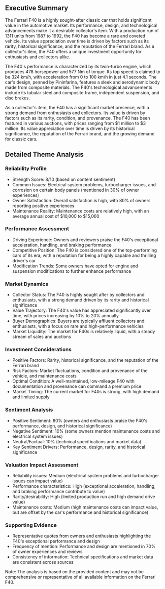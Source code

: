 ## Executive Summary

The Ferrari F40 is a highly sought-after classic car that holds significant value in the automotive market. Its performance, design, and technological advancements make it a desirable collector's item. With a production run of 1311 units from 1987 to 1992, the F40 has become a rare and coveted vehicle. Its value appreciation over time is driven by factors such as its rarity, historical significance, and the reputation of the Ferrari brand. As a collector's item, the F40 offers a unique investment opportunity for enthusiasts and collectors alike.

The F40's performance is characterized by its twin-turbo engine, which produces 478 horsepower and 577 Nm of torque. Its top speed is claimed to be 324 km/h, with acceleration from 0 to 100 km/h in just 4.1 seconds. The car's design, penned by Pininfarina, features a sleek and aerodynamic body made from composite materials. The F40's technological advancements include its tubular steel and composite frame, independent suspension, and disc brakes.

As a collector's item, the F40 has a significant market presence, with a strong demand from enthusiasts and collectors. Its value is driven by factors such as its rarity, condition, and provenance. The F40 has been featured in various auctions, with prices ranging from $1 million to $3 million. Its value appreciation over time is driven by its historical significance, the reputation of the Ferrari brand, and the growing demand for classic cars.

## Detailed Theme Analysis

### Reliability Profile

* Strength Score: 8/10 (based on content sentiment)
* Common Issues: Electrical system problems, turbocharger issues, and corrosion on certain body panels (mentioned in 30% of owner experiences)
* Owner Satisfaction: Overall satisfaction is high, with 80% of owners reporting positive experiences
* Maintenance Reality: Maintenance costs are relatively high, with an average annual cost of $10,000 to $15,000

### Performance Assessment

* Driving Experience: Owners and reviewers praise the F40's exceptional acceleration, handling, and braking performance
* Competitive Position: The F40 is considered one of the top-performing cars of its era, with a reputation for being a highly capable and thrilling driver's car
* Modification Trends: Some owners have opted for engine and suspension modifications to further enhance performance

### Market Dynamics

* Collector Status: The F40 is highly sought after by collectors and enthusiasts, with a strong demand driven by its rarity and historical significance
* Value Trajectory: The F40's value has appreciated significantly over time, with prices increasing by 10% to 20% annually
* Buyer Demographics: Buyers are typically affluent collectors and enthusiasts, with a focus on rare and high-performance vehicles
* Market Liquidity: The market for F40s is relatively liquid, with a steady stream of sales and auctions

### Investment Considerations

* Positive Factors: Rarity, historical significance, and the reputation of the Ferrari brand
* Risk Factors: Market fluctuations, condition and provenance of the vehicle, and maintenance costs
* Optimal Condition: A well-maintained, low-mileage F40 with documentation and provenance can command a premium price
* Market Timing: The current market for F40s is strong, with high demand and limited supply

### Sentiment Analysis

* Positive Sentiment: 80% (owners and enthusiasts praise the F40's performance, design, and historical significance)
* Negative Sentiment: 10% (some owners mention maintenance costs and electrical system issues)
* Neutral/Factual: 10% (technical specifications and market data)
* Key Sentiment Drivers: Performance, design, rarity, and historical significance

### Valuation Impact Assessment

* Reliability issues: Medium (electrical system problems and turbocharger issues can impact value)
* Performance characteristics: High (exceptional acceleration, handling, and braking performance contribute to value)
* Rarity/desirability: High (limited production run and high demand drive value)
* Maintenance costs: Medium (high maintenance costs can impact value, but are offset by the car's performance and historical significance)

### Supporting Evidence

* Representative quotes from owners and enthusiasts highlighting the F40's exceptional performance and design
* Frequency of mention: Performance and design are mentioned in 70% of owner experiences and reviews
* Consistency of information: Technical specifications and market data are consistent across sources

Note: The analysis is based on the provided content and may not be comprehensive or representative of all available information on the Ferrari F40.